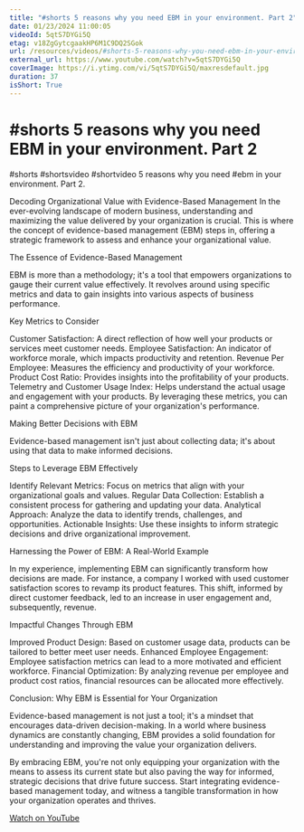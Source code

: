 ```yaml
---
title: "#shorts 5 reasons why you need EBM in your environment. Part 2"
date: 01/23/2024 11:00:05
videoId: 5qtS7DYGi5Q
etag: v18ZgGytcgaakHP6M1C9DQ2SGok
url: /resources/videos/#shorts-5-reasons-why-you-need-ebm-in-your-environment.-part-2
external_url: https://www.youtube.com/watch?v=5qtS7DYGi5Q
coverImage: https://i.ytimg.com/vi/5qtS7DYGi5Q/maxresdefault.jpg
duration: 37
isShort: True
---
```


# #shorts 5 reasons why you need EBM in your environment. Part 2

#shorts #shortsvideo #shortvideo 5 reasons why you need #ebm in your environment. Part 2.

Decoding Organizational Value with Evidence-Based Management
In the ever-evolving landscape of modern business, understanding and maximizing the value delivered by your organization is crucial. This is where the concept of evidence-based management (EBM) steps in, offering a strategic framework to assess and enhance your organizational value.

The Essence of Evidence-Based Management

EBM is more than a methodology; it's a tool that empowers organizations to gauge their current value effectively. It revolves around using specific metrics and data to gain insights into various aspects of business performance.

Key Metrics to Consider

Customer Satisfaction: A direct reflection of how well your products or services meet customer needs.
Employee Satisfaction: An indicator of workforce morale, which impacts productivity and retention.
Revenue Per Employee: Measures the efficiency and productivity of your workforce.
Product Cost Ratio: Provides insights into the profitability of your products.
Telemetry and Customer Usage Index: Helps understand the actual usage and engagement with your products.
By leveraging these metrics, you can paint a comprehensive picture of your organization's performance.

Making Better Decisions with EBM

Evidence-based management isn't just about collecting data; it's about using that data to make informed decisions.

Steps to Leverage EBM Effectively

Identify Relevant Metrics: Focus on metrics that align with your organizational goals and values.
Regular Data Collection: Establish a consistent process for gathering and updating your data.
Analytical Approach: Analyze the data to identify trends, challenges, and opportunities.
Actionable Insights: Use these insights to inform strategic decisions and drive organizational improvement.

Harnessing the Power of EBM: A Real-World Example

In my experience, implementing EBM can significantly transform how decisions are made. For instance, a company I worked with used customer satisfaction scores to revamp its product features. This shift, informed by direct customer feedback, led to an increase in user engagement and, subsequently, revenue.

Impactful Changes Through EBM

Improved Product Design: Based on customer usage data, products can be tailored to better meet user needs.
Enhanced Employee Engagement: Employee satisfaction metrics can lead to a more motivated and efficient workforce.
Financial Optimization: By analyzing revenue per employee and product cost ratios, financial resources can be allocated more effectively.

Conclusion: Why EBM is Essential for Your Organization

Evidence-based management is not just a tool; it's a mindset that encourages data-driven decision-making. In a world where business dynamics are constantly changing, EBM provides a solid foundation for understanding and improving the value your organization delivers.

By embracing EBM, you're not only equipping your organization with the means to assess its current state but also paving the way for informed, strategic decisions that drive future success. Start integrating evidence-based management today, and witness a tangible transformation in how your organization operates and thrives.

[Watch on YouTube](https://www.youtube.com/watch?v=5qtS7DYGi5Q)
